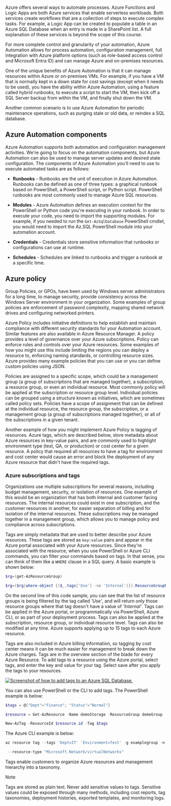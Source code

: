 Azure offers several ways to automate processes. Azure Functions and Logic Apps are both Azure services that enable serverless workloads. Both services create workflows that are a collection of steps to execute complex tasks. For example, a Logic App can be created to populate a table in an Azure SQL Database when an entry is made in a SharePoint list. A full explanation of these services is beyond the scope of this course.

For more complete control and granularity of your automation, Azure Automation allows for process automation, configuration management, full integration with Azure platform options (such as role-based access control and Microsoft Entra ID) and can manage Azure and on-premises resources.

One of the unique benefits of Azure Automation is that it can manage resources within Azure or on-premises VMs. For example, if you have a VM that is normally kept in a down state for cost savings (except when it needs to be used), you have the ability within Azure Automation, using a feature called hybrid runbooks, to execute a script to start the VM, then kick off a SQL Server backup from within the VM, and finally shut down the VM.

Another common scenario is to use Azure Automation for periodic maintenance operations, such as purging stale or old data, or reindex a SQL database.

## Azure Automation components

Azure Automation supports both automation and configuration management activities. We're going to focus on the automation components, but Azure Automation can also be used to manage server updates and desired state configuration. The components of Azure Automation you'll need to use to execute automated tasks are as follows:

- **Runbooks** - Runbooks are the unit of execution in Azure Automation. Runbooks can be defined as one of three types: a graphical runbook based on PowerShell, a PowerShell script, or Python script. PowerShell runbooks are most commonly used to manage Azure SQL resources.

- **Modules** - Azure Automation defines an execution context for the PowerShell or Python code you're executing in your runbook. In order to execute your code, you need to import the supporting modules. For example, if you needed to run the `Get-AzSqlDatabase` PowerShell cmdlet, you would need to import the Az.SQL PowerShell module into your automation account.

- **Credentials** - Credentials store sensitive information that runbooks or configurations can use at runtime.

- **Schedules** - Schedules are linked to runbooks and trigger a runbook at a specific time.

## Azure policy

Group Policies, or GPOs, have been used by Windows server administrators for a long time, to manage security, provide consistency across the Windows Server environment in your organization. Some examples of group policies are enforcement of password complexity, mapping shared network drives and configuring networked printers.

Azure Policy includes initiative definitions to help establish and maintain compliance with different security standards for your Automation account. Similar features are also available in Azure Resource Manager. A policy provides a level of governance over your Azure subscriptions. Policy can enforce rules and controls over your Azure resources. Some examples of how you might use this include limiting the regions you can deploy a resource to, enforcing naming standards, or controlling resource sizes. Azure provides many example policies that you can use or you can define custom policies using JSON.

Policies are assigned to a specific scope, which could be a management group (a group of subscriptions that are managed together), a subscription, a resource group, or even an individual resource. Most commonly policy will be applied at the subscription or resource group level. Individual policies can be grouped using a structure known as initiatives, which are sometimes called policy sets. Policies have a scope of assignment that can be defined at the individual resource, the resource group, the subscription, or a management group (a group of subscriptions managed together), or all of the subscriptions in a given tenant.

Another example of how you might implement Azure Policy is tagging of resources. Azure tags, which are described below, store metadata about Azure resources in key-value pairs, and are commonly used to highlight environment type (test, QA, or production) or cost center for a given resource. A policy that required all resources to have a tag for environment and cost center would cause an error and block the deployment of any Azure resource that didn't have the required tags.

### Azure subscriptions and tags

Organizations use multiple subscriptions for several reasons, including budget management, security, or isolation of resources. One example of this would be an organization that has both internal and customer facing resources. The internal resources could exist in one subscription, and the customer resources in another, for easier separation of billing and for isolation of the internal resources. These subscriptions may be managed together in a management group, which allows you to manage policy and compliance across subscriptions.

Tags are simply metadata that are used to better describe your Azure resources. These tags are stored as `key:value` pairs and appear in the Azure portal associated with your Azure resources. Since they're associated with the resource, when you use PowerShell or Azure CLI commands, you can filter your commands based on tags. In that sense, you can think of them like a `WHERE` clause in a SQL query. A basic example is shown below:

```powershell
$rg=(get-AzResourceGroup)

$rg=($rg|where-object {($_.tags['Use'] -ne 'Internal')}).ResourceGroupName
```

On the second line of this code sample, you can see that the list of resource groups is being filtered by the tag called *'Use'*, and will return only those resource groups where that tag doesn't have a value of *'Internal'*. Tags can be applied in the Azure portal, or programmatically via PowerShell, Azure CLI, or as part of your deployment process. Tags can also be applied at the subscription, resource group, or individual resource level. Tags can also be modified at any time. Azure supports applying up to 15 tags to each Azure resource.

Tags are also included in Azure billing information, so tagging by cost center means it can be much easier for management to break down the Azure charges. Tags are in the overview section of the blade for every Azure Resource. To add tags to a resource using the Azure portal, select tags, and enter the key and value for your tag. Select save after you apply the tags to your resources.

[![Screenshot of how to add tags to an Azure SQL Database.](../media/module-66-automation-final-17.png)](../media/module-66-automation-final-17.png#lightbox)

You can also use PowerShell or the CLI to add tags. The PowerShell example is below:

```powershell
$tags = @{"Dept"="Finance"; "Status"="Normal"}

$resource = Get-AzResource -Name demoStorage -ResourceGroup demoGroup

New-AzTag -ResourceId $resource.id -Tag $tags
```

The Azure CLI example is below:

```powershell
az resource tag --tags 'Dept=IT' 'Environment=Test' -g examplegroup -n examplevnet `

 --resource-type "Microsoft.Network/virtualNetworks"
```

Tags enable customers to organize Azure resources and management hierarchy into a taxonomy.

>[!NOTE]
> Tags are stored as plain text. Never add sensitive values to tags. Sensitive values could be exposed through many methods, including cost reports, tag taxonomies, deployment histories, exported templates, and monitoring logs.
